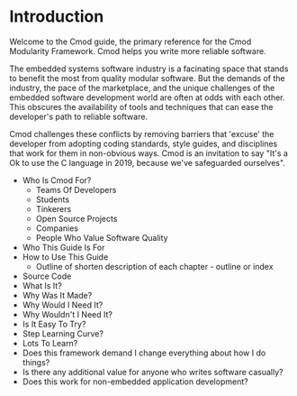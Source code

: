 # Introduction

Welcome to the Cmod guide, the primary reference for the Cmod Modularity Framework. Cmod helps you write more reliable software.

The embedded systems software industry is a facinating space that stands to benefit the most from quality modular software. But the demands of the industry, the pace of the marketplace, and the unique challenges of the embedded software development world are often at odds with each other. This obscures the availability of tools and techniques that can ease the developer's path to reliable software.

Cmod challenges these conflicts by removing barriers that 'excuse' the developer from adopting coding standards, style guides, and disciplines that work for them in non-obvious ways. Cmod is an invitation to say "It's a Ok to use the C language in 2019, because we've safeguarded ourselves".

  - Who Is Cmod For?
    - Teams Of Developers
    - Students
    - Tinkerers
    - Open Source Projects
    - Companies
    - People Who Value Software Quality
  - Who This Guide Is For
  - How to Use This Guide
    - Outline of shorten description of each chapter - outline or index
  - Source Code
  - What Is It?
  - Why Was It Made?
  - Why Would I Need It?
  - Why Wouldn't I Need It?
  - Is It Easy To Try?
  - Step Learning Curve?
  - Lots To Learn?
  - Does this framework demand I change everything about how I do things?
  - Is there any additional value for anyone who writes software casually?
  - Does this work for non-embedded application development?